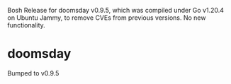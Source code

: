 Bosh Release for doomsday v0.9.5, which was compiled under Go v1.20.4 on
Ubuntu Jammy, to remove CVEs from previous versions.  No new functionality.

# doomsday
Bumped  to v0.9.5
